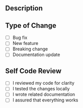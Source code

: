 ## Description
<!-- Briefly describe your changes -->

## Type of Change
- [ ] Bug fix
- [ ] New feature
- [ ] Breaking change
- [ ] Documentation update

## Self Code Review
- [ ] I reviewed my code for clarity
- [ ] I tested the changes locally
- [ ] I wrote related documentation
- [ ] I assured that everything works
